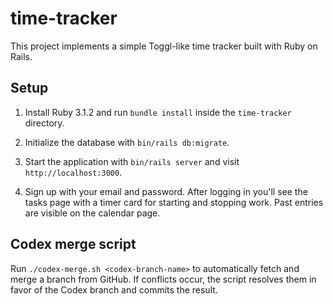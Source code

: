 # time-tracker

This project implements a simple Toggl-like time tracker built with Ruby on Rails.

## Setup

1. Install Ruby 3.1.2 and run `bundle install` inside the `time-tracker` directory.
2. Initialize the database with `bin/rails db:migrate`.
3. Start the application with `bin/rails server` and visit `http://localhost:3000`.

4. Sign up with your email and password. After logging in you'll see the tasks page with a timer card for starting and stopping work. Past entries are visible on the calendar page.


## Codex merge script

Run `./codex-merge.sh <codex-branch-name>` to automatically fetch and merge a branch from GitHub. If conflicts occur, the script resolves them in favor of the Codex branch and commits the result.

